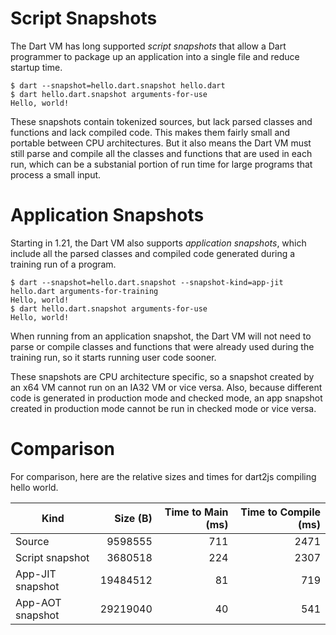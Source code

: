 # Script Snapshots

The Dart VM has long supported *script snapshots* that allow a Dart programmer to package up an application into a single file and reduce startup time.

```
$ dart --snapshot=hello.dart.snapshot hello.dart
$ dart hello.dart.snapshot arguments-for-use
Hello, world!
```

These snapshots contain tokenized sources, but lack parsed classes and functions and lack compiled code. This makes them fairly small and portable between CPU architectures. But it also means the Dart VM must still parse and compile all the classes and functions that are used in each run, which can be a substanial portion of run time for large programs that process a small input.

# Application Snapshots

Starting in 1.21, the Dart VM also supports *application snapshots*, which include all the parsed classes and compiled code generated during a training run of a program.

```
$ dart --snapshot=hello.dart.snapshot --snapshot-kind=app-jit hello.dart arguments-for-training
Hello, world!
$ dart hello.dart.snapshot arguments-for-use
Hello, world!
```

When running from an application snapshot, the Dart VM will not need to parse or compile classes and functions that were already used during the training run, so it starts running user code sooner.

These snapshots are CPU architecture specific, so a snapshot created by an x64 VM cannot run on an IA32 VM or vice versa. Also, because different code is generated in production mode and checked mode, an app snapshot created in production mode cannot be run in checked mode or vice versa.

# Comparison

For comparison, here are the relative sizes and times for dart2js compiling hello world.

| Kind             | Size (B) | Time to Main (ms) | Time to Compile (ms) |
| ---------------- | -------: |-----------------: | -------------------: |
| Source           |  9598555 |               711 |                 2471 |
| Script snapshot  |  3680518 |               224 |                 2307 |
| App-JIT snapshot | 19484512 |                81 |                  719 |
| App-AOT snapshot | 29219040 |                40 |                  541 |
